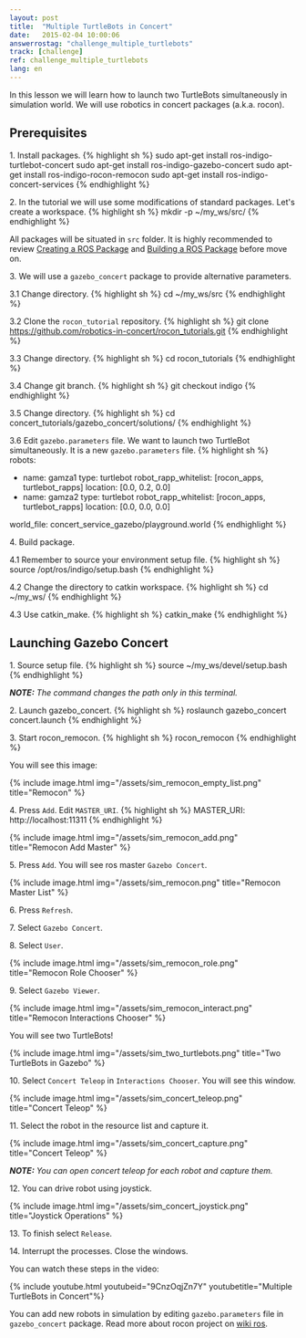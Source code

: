 ```yaml
---
layout: post
title:  "Multiple TurtleBots in Concert"
date:   2015-02-04 10:00:06
answerrostag: "challenge_multiple_turtlebots"
track: [challenge]
ref: challenge_multiple_turtlebots
lang: en
---
```


In this lesson we will learn how to launch two TurtleBots simultaneously in
simulation world. We will use robotics in concert packages (a.k.a. rocon).

## Prerequisites

1\. Install packages.
{% highlight sh %}
sudo apt-get install ros-indigo-turtlebot-concert
sudo apt-get install ros-indigo-gazebo-concert
sudo apt-get install ros-indigo-rocon-remocon
sudo apt-get install ros-indigo-concert-services
{% endhighlight %}

2\. In the tutorial we will use some modifications of standard packages. Let's
create a workspace.
{% highlight sh %}
mkdir -p ~/my_ws/src/
{% endhighlight %}

All packages will be situated in `src` folder. It is highly recommended to
review [Creating a ROS Package](http://wiki.ros.org/ROS/Tutorials/CreatingPackage)
and [Building a ROS Package](http://wiki.ros.org/ROS/Tutorials/BuildingPackages)
before move on.

3\. We will use a `gazebo_concert` package to provide alternative parameters.

3.1 Change directory.
{% highlight sh %}
cd ~/my_ws/src
{% endhighlight %}

3.2 Clone the `rocon_tutorial` repository.
{% highlight sh %}
git clone https://github.com/robotics-in-concert/rocon_tutorials.git
{% endhighlight %}

3.3 Change directory.
{% highlight sh %}
cd rocon_tutorials
{% endhighlight %}

3.4 Change git branch.
{% highlight sh %}
git checkout indigo
{% endhighlight %}

3.5 Change directory.
{% highlight sh %}
cd concert_tutorials/gazebo_concert/solutions/
{% endhighlight %}

3.6 Edit `gazebo.parameters` file. We want to launch two TurtleBot simultaneously.
It is a new `gazebo.parameters` file.
{% highlight sh %}
robots:
  - name: gamza1
    type: turtlebot
    robot_rapp_whitelist: [rocon_apps, turtlebot_rapps]
    location: [0.0, 0.2, 0.0]
  - name: gamza2
    type: turtlebot
    robot_rapp_whitelist: [rocon_apps, turtlebot_rapps]
    location: [0.0, 0.0, 0.0]

world_file: concert_service_gazebo/playground.world
{% endhighlight %}

4\. Build package.

4.1  Remember to source your environment setup file.
{% highlight sh %}
source /opt/ros/indigo/setup.bash
{% endhighlight %}

4.2 Change the directory to catkin workspace.
{% highlight sh %}
cd ~/my_ws/
{% endhighlight %}

4.3 Use catkin_make.
{% highlight sh %}
catkin_make
{% endhighlight %}

## Launching Gazebo Concert

1\. Source setup file.
{% highlight sh %}
source ~/my_ws/devel/setup.bash
{% endhighlight %}

***NOTE:*** *The command changes the path only in this terminal.*

2\. Launch gazebo_concert.
{% highlight sh %}
roslaunch gazebo_concert concert.launch
{% endhighlight %}

3\. Start rocon_remocon.
{% highlight sh %}
rocon_remocon
{% endhighlight %}

You will see this image:

{% include image.html img="/assets/sim_remocon_empty_list.png" title="Remocon" %}

4\. Press `Add`. Edit `MASTER_URI`.
{% highlight sh %}
MASTER_URI: http://localhost:11311
{% endhighlight %}

{% include image.html img="/assets/sim_remocon_add.png" title="Remocon Add Master" %}

5\. Press `Add`. You will see ros master `Gazebo Concert`.

{% include image.html img="/assets/sim_remocon.png" title="Remocon Master List" %}

6\. Press `Refresh`.

7\. Select `Gazebo Concert`.

8\. Select `User`.

{% include image.html img="/assets/sim_remocon_role.png" title="Remocon Role Chooser" %}

9\. Select `Gazebo Viewer`.

{% include image.html img="/assets/sim_remocon_interact.png" title="Remocon Interactions Chooser" %}

You will see two TurtleBots!

{% include image.html img="/assets/sim_two_turtlebots.png" title="Two TurtleBots in Gazebo" %}

10\. Select `Concert Teleop` in `Interactions Chooser`. You will see this window.

{% include image.html img="/assets/sim_concert_teleop.png" title="Concert Teleop" %}

11\. Select the robot in the resource list and capture it.

{% include image.html img="/assets/sim_concert_capture.png" title="Concert Teleop" %}

***NOTE:*** *You can open concert teleop for each robot and capture them.*

12\. You can drive robot using joystick.

{% include image.html img="/assets/sim_concert_joystick.png" title="Joystick Operations" %}

13\. To finish select `Release`.

14\. Interrupt the processes. Close the windows.

You can watch these steps in the video:

{% include youtube.html youtubeid="9CnzOqjZn7Y" youtubetitle="Multiple TurtleBots in Concert"%}

You can add new robots in simulation by editing `gazebo.parameters` file in
`gazebo_concert` package. Read more about rocon project on
[wiki ros](http://wiki.ros.org/rocon).
